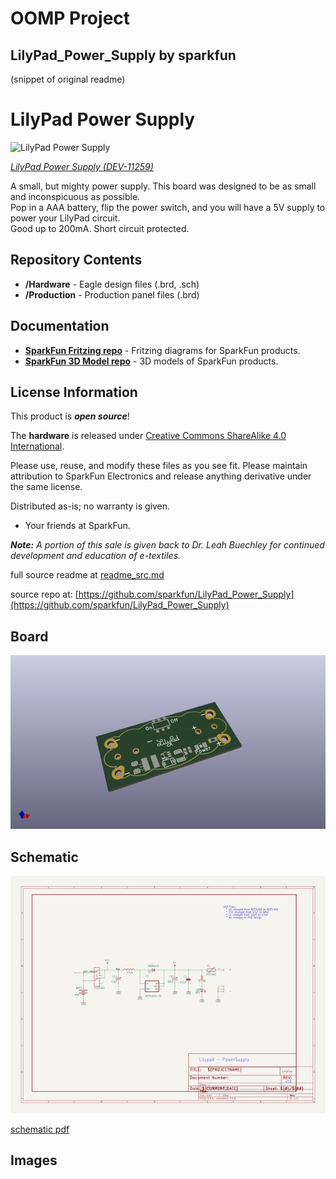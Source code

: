 # OOMP Project  
## LilyPad_Power_Supply  by sparkfun  
  
(snippet of original readme)  
  
LilyPad Power Supply  
========================================  
  
![LilyPad Power Supply](https://cdn.sparkfun.com//assets/parts/6/8/8/0/11259-01a.jpg)  
  
[*LilyPad Power Supply (DEV-11259)*](https://www.sparkfun.com/products/11259)  
  
A small, but mighty power supply. This board was designed to be as small and inconspicuous as possible.   
Pop in a AAA battery, flip the power switch, and you will have a 5V supply to power your LilyPad circuit.   
Good up to 200mA. Short circuit protected.  
  
Repository Contents  
-------------------  
   
* **/Hardware** - Eagle design files (.brd, .sch)  
* **/Production** - Production panel files (.brd)  
  
Documentation  
--------------  
* **[SparkFun Fritzing repo](https://github.com/sparkfun/Fritzing_Parts)** - Fritzing diagrams for SparkFun products.  
* **[SparkFun 3D Model repo](https://github.com/sparkfun/3D_Models)** - 3D models of SparkFun products.   
  
  
License Information  
-------------------  
This product is _**open source**_!   
  
The **hardware** is released under [Creative Commons ShareAlike 4.0 International](https://creativecommons.org/licenses/by-sa/4.0/).  
  
  
Please use, reuse, and modify these files as you see fit. Please maintain attribution to SparkFun Electronics and release anything derivative under the same license.  
  
Distributed as-is; no warranty is given.  
  
- Your friends at SparkFun.  
  
_**Note:** A portion of this sale is given back to Dr. Leah Buechley for continued development and education of e-textiles._  
  
  
  full source readme at [readme_src.md](readme_src.md)  
  
source repo at: [https://github.com/sparkfun/LilyPad_Power_Supply](https://github.com/sparkfun/LilyPad_Power_Supply)  
## Board  
  
[![working_3d.png](working_3d_600.png)](working_3d.png)  
## Schematic  
  
[![working_schematic.png](working_schematic_600.png)](working_schematic.png)  
  
[schematic pdf](working_schematic.pdf)  
## Images  
